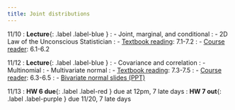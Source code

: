 ```yaml
---
title: Joint distributions
---
```


11/10
: **Lecture**{: .label .label-blue } 
: - Joint, marginal, and conditional
: - 2D Law of the Unconscious Statistician
: - [Textbook reading](https://drive.google.com/file/d/1VmkAAGOYCTORq1wxSQqy255qLJjTNvBI/view?usp=sharing): 7.1-7.2
: - [Course reader](https://vitercik.github.io/120notes/intro.html): 6.1-6.2

11/12
: **Lecture**{: .label .label-blue } 
: - Covariance and correlation
: - Multinomial
: - Multivariate normal
: - [Textbook reading](https://drive.google.com/file/d/1VmkAAGOYCTORq1wxSQqy255qLJjTNvBI/view?usp=sharing): 7.3-7.5
: - [Course reader](https://vitercik.github.io/120notes/intro.html): 6.3-6.5
: - [Bivariate normal slides (PPT)](https://vitercik.github.io/probability/assets/slides/bivariate_normal.pptx)

11/13
: **HW 6 due**{: .label .label-red } due at 12pm, 7 late days
: **HW 7 out**{: .label .label-purple } due 11/20, 7 late days